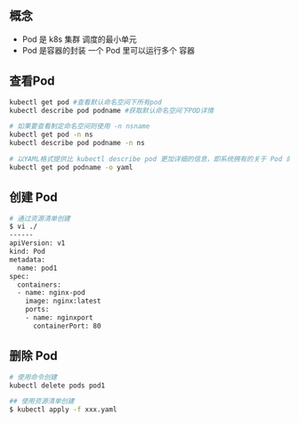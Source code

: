## 概念
- Pod 是 k8s 集群 调度的最小单元
- Pod 是容器的封装  一个 Pod 里可以运行多个 容器

## 查看Pod
```sh
kubectl get pod #查看默认命名空间下所有pod
kubectl describe pod podname #获取默认命名空间下POD详情

# 如果要查看制定命名空间则使用 -n nsname
kubectl get pod -n ns
kubectl describe pod podname -n ns

# 以YAML格式提供比 kubectl describe pod 更加详细的信息，即系统拥有的关于 Pod 的所有信息
kubectl get pod podname -o yaml

```

## 创建 Pod
```sh
# 通过资源清单创建
$ vi ./ 
------
apiVersion: v1
kind: Pod
metadata:
  name: pod1
spec:
  containers:
  - name: nginx-pod
    image: nginx:latest
    ports:
    - name: nginxport
      containerPort: 80
```

## 删除 Pod
```sh
# 使用命令创建
kubectl delete pods pod1

## 使用资源清单创建  
$ kubectl apply -f xxx.yaml

```
